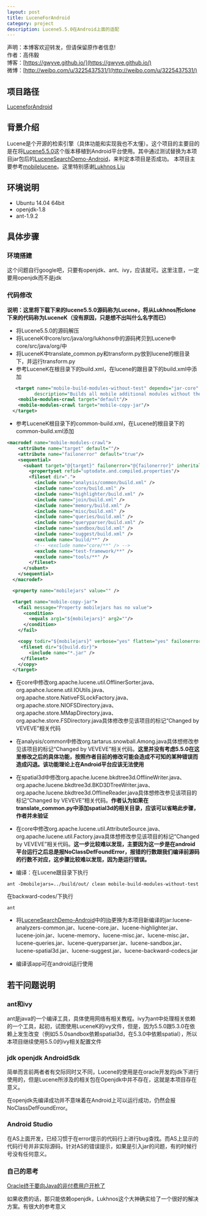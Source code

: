```yaml
---
layout: post
title: LuceneForAndroid
category: project
description: Lucene5.5.0在Android上面的适配
---
```



声明：本博客欢迎转发，但请保留原作者信息!      
作者：高伟毅    
博客：[https://gwyve.github.io/](https://gwyve.github.io/)    
微博：[http://weibo.com/u/3225437531/](http://weibo.com/u/3225437531/)    

## 项目路径
[LuceneforAndroid](https://github.com/gwyve/LuceneForAndroid)

## 背景介绍
Lucene是个开源的检索引擎（具体功能和实现我也不太懂）。这个项目的主要目的是在将[Lucene5.5.0](http://archive.apache.org/dist/lucene/java/5.5.0/)这个版本移植到Android平台使用。其中通过测试替换为本项目jar包后的[LuceneSearchDemo-Android](https://github.com/lukhnos/LuceneSearchDemo-Android)，来判定本项目是否成功。
本项目主要参考[mobilelucene](https://github.com/lukhnos/mobilelucene/tree/master/lucene)。这里特别感谢[Lukhnos Liu](https://github.com/lukhnos)

## 环境说明
- Ubuntu 14.04 64bit
- openjdk-1.8
- ant-1.9.2

## 具体步骤

### 环境搭建

这个问题自行google吧，只要有openjdk、ant、ivy，应该就可。这里注意，一定要用openjdk而不是jdk

### 代码修改
__说明：这里将下载下来的lucene5.5.0源码称为Lucene，将从Lukhnos所clone下来的代码称为LuceneK（没有原因，只是想不出叫什么名字而已）__

- 将Lucene5.5.0的源码解压
- 将LuceneK中core/src/java/org/lukhons中的源码拷贝到Lucene中core/src/java/org/中
- 将LuceneK中translate_common.py和transform.py放到lucene的根目录下，并运行transform.py
- 参考LuceneK在根目录下的build.xml，在lucene的跟目录下的build.xml中添加

```xml
   <target name="mobile-build-modules-without-test" depends="jar-core"
          description="Builds all mobile additional modules without their tests">
    <mobile-modules-crawl target="default"/>
    <mobile-modules-crawl target="mobile-copy-jar"/>
  </target>
```

- 参考LuceneK根目录下的common-build.xml，在Lucene的根目录下的common-build.xml添加

```xml
<macrodef name="mobile-modules-crawl">
    <attribute name="target" default=""/>
    <attribute name="failonerror" default="true"/>
    <sequential>
      <subant target="@{target}" failonerror="@{failonerror}" inheritall="false">
        <propertyset refid="uptodate.and.compiled.properties"/>
        <fileset dir=".">
          <include name="analysis/common/build.xml" />
          <include name="core/build.xml" />
          <include name="highlighter/build.xml" />
          <include name="join/build.xml" />
          <include name="memory/build.xml" />
          <include name="misc/build.xml" />
          <include name="queries/build.xml" />
          <include name="queryparser/build.xml" />
          <include name="sandbox/build.xml" />
          <include name="suggest/build.xml" />
          <exclude name="build/**" />
          <!-- <exclude name="core/**" /> -->
          <exclude name="test-framework/**" />
          <exclude name="tools/**" />
        </fileset>
      </subant>
    </sequential>
  </macrodef>

  <property name="mobilejars" value="" />

  <target name="mobile-copy-jar">
    <fail message="Property mobilejars has no value">
      <condition>
        <equals arg1="${mobilejars}" arg2=""/>
      </condition>
    </fail>

    <copy todir="${mobilejars}" verbose="yes" flatten="yes" failonerror="no">
     <fileset dir="${build.dir}">
        <include name="*.jar" />
     </fileset>
    </copy>
  </target>
```

- 在core中修改org.apache.lucene.util.OfflinerSorter.java、org.apahce.lucene.util.IOUtils.java、org.apache.store.NativeFSLockFactory.java、org.apache.store.NIOFSDirectory.java、org.apache.store.MMapDirectory.java、org.apache.store.FSDirectory.java具体修改参见该项目的标记“Changed by VEVEVE”相关代码

- 在analysis/common中修改org.tartarus.snowball.Among.java具体想修改参见该项目的标记“Changed by VEVEVE”相关代码。__这里并没有考虑5.5.0在这里修改之后的具体功能，按照作者目前的修改可能会造成不可知的某种错误而造成闪退。该功能理论上在Android平台应该无法使用__

- 在spatial3d中修改org.apache.lucene.bkdtree3d.OfflineWriter.java、org.apache.lucene.bkdtree3d.BKD3DTreeWriter.java、org.apache.lucene.bkdtree3d.OfflineReader.java具体想修改参见该项目的标记“Changed by VEVEVE”相关代码。__作者认为如果在translate_common.py中添加spatial3d的相关目录，应该可以省略此步骤，作者并未验证__

- 在core中修改org.apache.lucene.util.AttributeSource.java、org.apache.lucene.util.Factory.java具体想修改参见该项目的标记“Changed by VEVEVE”相关代码。__这一步比较难以发现，主要因为这一步是在android平台运行之后总是报NoClassDefFoundError，报错的行数跟我们编译前源码的行数不对应，这步骤比较难以发现，因为是运行错误。__

- 编译：在Lucene跟目录下执行

```bush
ant -Dmobilejars=../build/out/ clean mobile-build-modules-without-test 
```

在backward-codes/下执行

```bush
ant
```

- 将[LuceneSearchDemo-Android](https://github.com/lukhnos/LuceneSearchDemo-Android)中的[lib](https://github.com/lukhnos/lucenestudy/tree/f992866738da1d15c45db663c4ef3eb074adb65e/libs)更换为本项目新编译的jar:lucene-analyzers-common.jar、lucene-core.jar、lucene-highlighter.jar、lucene-join.jar、lucene-memory、lucene-misc.jar、lucene-misc.jar、lucene-queries.jar、lucene-queryparser.jar、lucene-sandbox.jar、lucene-spatial3d.jar、lucene-suggest.jar、lucene-backward-codecs.jar

- 编译该app可在android运行使用

## 若干问题说明

### ant和ivy
ant是java的一个编译工具，具体使用网络有相关教程。ivy为ant中处理相关依赖的一个工具，起初，试图使用LuceneK的ivy文件，但是，因为5.5.0跟5.3.0在依赖上发生改变（例如5.5.0sandbox依赖spatial3d，在5.3.0中依赖spatial），所以本项目继续使用5.5.0的ivy相关配置文件

### jdk openjdk AndroidSdk
简单而言前两者者有交际同时又不同，Lucene的使用是在oracle开发的jdk下进行使用的，但是Lucene所涉及的相关包在Openjdk中并不存在，这就是本项目存在意义。

在openjdk先编译成功并不意味着在Android上可以运行成功，仍然会报NoClassDefFoundError。

### Android Studio
在AS上面开发，已经习惯于在error提示的代码行上进行bug查找。而AS上显示的代码行号并非实际源码，针对AS的错误提示，如果是引入jar的问题，有的时候行号没有任何意义。

### 自己的思考
[Oracle终于要向Java的非付费用户开枪了](https://news.cnblogs.com/n/559240)

如果收费的话，那只能依赖openjdk，Lukhnos这个大神确实给了一个很好的解决方案。有很大的参考意义
